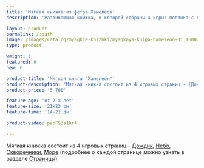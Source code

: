 ```yaml
---
title: 'Мягкая книжка из фетра Хамелеон'
description: 'Развивающая книжка, в которой собраны 4 игры: полянка с дождиком, воздушный транспорт на липучках, домики с птичками и морская страница.'

layout: product
permalink: /:path
image: /images/catalog/myagkie-knizhki/myagkaya-kniga-hameleon-01_1600w.jpg
type: product

weight: 1
featured: 0
new: 0

product-title: 'Мягкая книга "Хамелеон"'
product-description: 'Мягкая книжка состоит из 4 игровых страниц - [Дождик](/stranicy/myagkaya-stranica-dozhdik), [Небо](/stranicy/myagkaya-stranica-nebo), [Скворечники](/stranicy/razvorot-skvorechniki), [Море](/stranicy/myagkaya-stranica-more) (подробнее о каждой странице можно узнать в разделе [Страницы](/stranicy))'
product-price: '5 700'

feature-age: 'от 2-х лет'
feature-size: '21х23 см'
feature-time: '14-21 дн'

product-video: papFS3s1kr4

---
```

Мягкая книжка состоит из 4 игровых страниц - [Дождик](/stranicy/myagkaya-stranica-dozhdik), [Небо](/stranicy/myagkaya-stranica-nebo), [Скворечники](/stranicy/razvorot-skvorechniki), [Море](/stranicy/myagkaya-stranica-more) (подробнее о каждой странице можно узнать в разделе [Страницы](/stranicy))